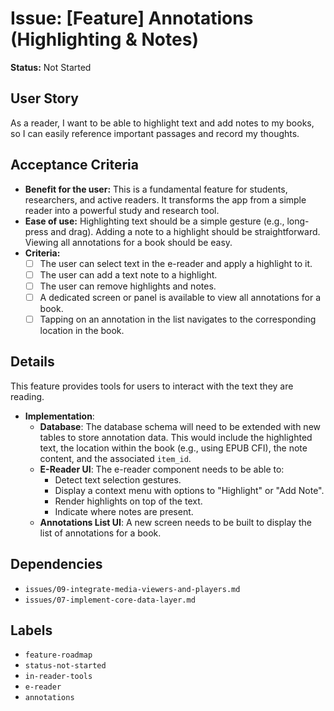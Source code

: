 # Issue: [Feature] Annotations (Highlighting & Notes)

**Status:** Not Started

## User Story
As a reader, I want to be able to highlight text and add notes to my books, so I can easily reference important passages and record my thoughts.

## Acceptance Criteria
- **Benefit for the user:** This is a fundamental feature for students, researchers, and active readers. It transforms the app from a simple reader into a powerful study and research tool.
- **Ease of use:** Highlighting text should be a simple gesture (e.g., long-press and drag). Adding a note to a highlight should be straightforward. Viewing all annotations for a book should be easy.
- **Criteria:**
    - [ ] The user can select text in the e-reader and apply a highlight to it.
    - [ ] The user can add a text note to a highlight.
    - [ ] The user can remove highlights and notes.
    - [ ] A dedicated screen or panel is available to view all annotations for a book.
    - [ ] Tapping on an annotation in the list navigates to the corresponding location in the book.

## Details
This feature provides tools for users to interact with the text they are reading.

- **Implementation**:
    - **Database**: The database schema will need to be extended with new tables to store annotation data. This would include the highlighted text, the location within the book (e.g., using EPUB CFI), the note content, and the associated `item_id`.
    - **E-Reader UI**: The e-reader component needs to be able to:
        - Detect text selection gestures.
        - Display a context menu with options to "Highlight" or "Add Note".
        - Render highlights on top of the text.
        - Indicate where notes are present.
    - **Annotations List UI**: A new screen needs to be built to display the list of annotations for a book.

## Dependencies
- `issues/09-integrate-media-viewers-and-players.md`
- `issues/07-implement-core-data-layer.md`

## Labels
- `feature-roadmap`
- `status-not-started`
- `in-reader-tools`
- `e-reader`
- `annotations`
